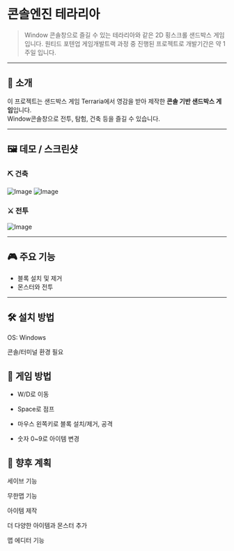 # 콘솔엔진 테라리아
> Window 콘솔창으로 즐길 수 있는 테라리아와 같은 2D 횡스크롤 샌드박스 게임입니다.
> 원티드 포텐업 게임개발트랙 과정 중 진행된 프로젝트로 개발기간은 약 1주일 입니다.

---

## 📜 소개
이 프로젝트는 샌드박스 게임 Terraria에서 영감을 받아 제작한 **콘솔 기반 샌드박스 게임**입니다.  
Window콘솔창으로 전투, 탐험, 건축 등을 즐길 수 있습니다.

---

## 🖼️ 데모 / 스크린샷
### ⛏️ 건축<br>
![Image](https://github.com/user-attachments/assets/bba67935-1797-445e-9dac-11c442a59111)
![Image](https://github.com/user-attachments/assets/481b02e6-2021-482f-9bad-e2d71686b9a6)<br>
### ⚔️ 전투<br>
![Image](https://github.com/user-attachments/assets/d2ce1554-e098-4c45-9e3d-970feab75a50)

---

## 🎮 주요 기능
- 블록 설치 및 제거
- 몬스터와 전투

---

## 🛠️ 설치 방법

OS: Windows

콘솔/터미널 환경 필요

## 📌 게임 방법
- W/D로 이동

- Space로 점프

- 마우스 왼쪽키로 블록 설치/제거, 공격

- 숫자 0~9로 아이템 변경

## 🚀 향후 계획
세이브 기능

무한맵 기능

아이템 제작

더 다양한 아이템과 몬스터 추가

맵 에디터 기능
